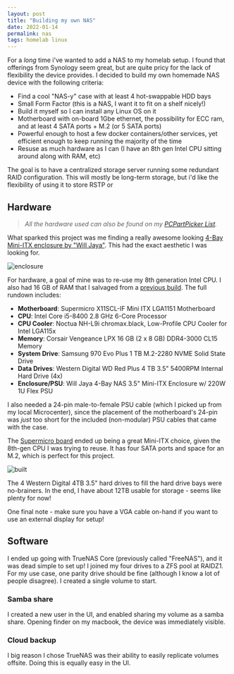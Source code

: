 ```yaml
---
layout: post
title: "Building my own NAS"
date: 2022-01-14
permalink: nas
tags: homelab linux
---
```

<!-- ![1.png]({{site.url}}/assets/resources-nas/1.png) -->

For a _long_ time i've wanted to add a NAS to my homelab setup.  I found that offerings from Synology seem great, but are quite pricy for the lack of flexibility the device provides.  I decided to build my own homemade NAS device with the following criteria:

- Find a cool "NAS-y" case with at least 4 hot-swappable HDD bays
- Small Form Factor (this is a NAS, I want it to fit on a shelf nicely!)
- Build it myself so I can install any Linux OS on it
- Motherboard with on-board 1Gbe ethernet, the possibility for ECC ram, and at least 4 SATA ports + M.2 (or 5 SATA ports)
- Powerful enough to host a few docker containers/other services, yet efficient enough to keep running the majority of the time
- Resuse as much hardware as I can (I have an 8th gen Intel CPU sitting around along with RAM, etc)

The goal is to have a centralized storage server running some redundant RAID configuration. This will mostly be long-term storage, but i'd like the flexibility of using it to store RSTP or 


## Hardware

> _All the hardware used can also be found on my [PCPartPicker List](https://pcpartpicker.com/list/KJKDCz)._

What sparked this project was me finding a really awesome looking [4-Bay Mini-ITX enclosure by "Will Jaya"](https://www.newegg.com/p/2KH-002U-00003?Item=9SIABEE4A08172).  This had the exact aesthetic I was looking for.

![enclosure]({{site.url}}/assets/resources-nas/1.jpeg)

For hardware, a goal of mine was to re-use my 8th generation Intel CPU. I also had 16 GB of RAM that I salvaged from a [previous build](/homelab).  The full rundown includes:

- **Motherboard**: Supermicro X11SCL-IF Mini ITX LGA1151 Motherboard
- **CPU**: Intel Core i5-8400 2.8 GHz 6-Core Processor
- **CPU Cooler**: Noctua NH-L9i chromax.black, Low-Profile CPU Cooler for Intel LGA115x
- **Memory**: Corsair Vengeance LPX 16 GB (2 x 8 GB) DDR4-3000 CL15 Memory
- **System Drive**: Samsung 970 Evo Plus 1 TB M.2-2280 NVME Solid State Drive
- **Data Drives**: Western Digital WD Red Plus 4 TB 3.5" 5400RPM Internal Hard Drive (4x)
- **Enclosure/PSU**: Will Jaya 4-Bay NAS 3.5" Mini-ITX Enclosure w/ 220W 1U Flex PSU

I also needed a 24-pin male-to-female PSU cable (which I picked up from my local Microcenter), since the placement of the motherboard's 24-pin was _just_ too short for the included (non-modular) PSU cables that came with the case.

The [Supermicro board](https://pcpartpicker.com/product/vzJtt6/supermicro-x11scl-if-mini-itx-lga1151-motherboard-mbd-x11scl-if-o)  ended up being a great Mini-ITX choice, given the 8th-gen CPU I was trying to reuse. It has four SATA ports and space for an M.2, which is perfect for this project.

![built]({{site.url}}/assets/resources-nas/2.jpg)

The 4 Western Digital 4TB 3.5" hard drives to fill the hard drive bays were no-brainers. In the end, I have about 12TB usable for storage - seems like plenty for now!

One final note - make sure you have a VGA cable on-hand if you want to use an external display for setup!

## Software 

I ended up going with TrueNAS Core (previously called "FreeNAS"), and it was dead simple to set up!  I joined my four drives to a ZFS pool at RAIDZ1. For my use case, one parity drive should be fine (although I know a lot of people disagree). I created a single volume to start.

### Samba share 

I created a new user in the UI, and enabled sharing my volume as a samba share.  Opening finder on my macbook, the device was immediately visible.

### Cloud backup

I big reason I chose TrueNAS was their ability to easily replicate volumes offsite.  Doing this is equally easy in the UI.

